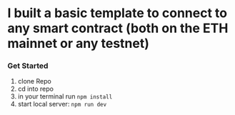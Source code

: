 # I built a basic template to connect to any smart contract (both on the ETH mainnet or any testnet)

### Get Started
1. clone Repo
2. cd into repo
3. in your terminal run `npm install`
4. start local server: `npm run dev`
